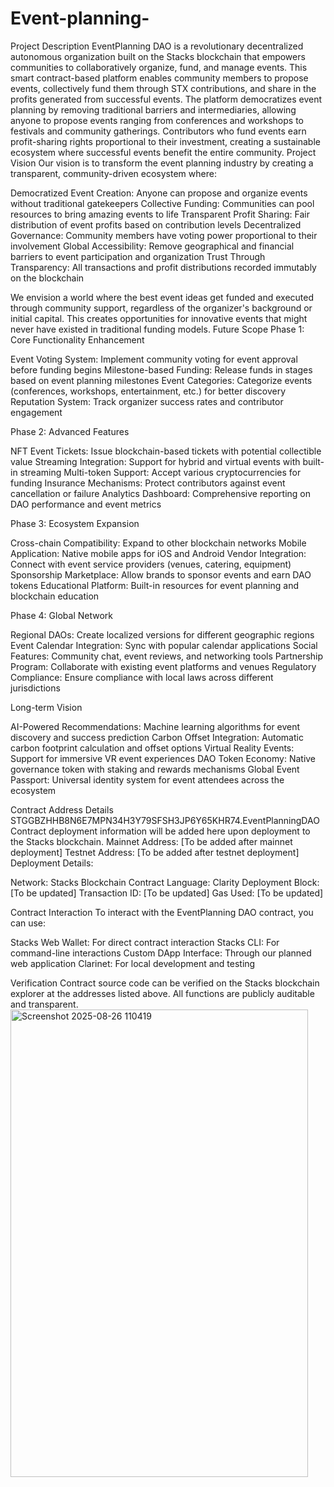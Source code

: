 # Event-planning-
Project Description
EventPlanning DAO is a revolutionary decentralized autonomous organization built on the Stacks blockchain that empowers communities to collaboratively organize, fund, and manage events. This smart contract-based platform enables community members to propose events, collectively fund them through STX contributions, and share in the profits generated from successful events.
The platform democratizes event planning by removing traditional barriers and intermediaries, allowing anyone to propose events ranging from conferences and workshops to festivals and community gatherings. Contributors who fund events earn profit-sharing rights proportional to their investment, creating a sustainable ecosystem where successful events benefit the entire community.
Project Vision
Our vision is to transform the event planning industry by creating a transparent, community-driven ecosystem where:

Democratized Event Creation: Anyone can propose and organize events without traditional gatekeepers
Collective Funding: Communities can pool resources to bring amazing events to life
Transparent Profit Sharing: Fair distribution of event profits based on contribution levels
Decentralized Governance: Community members have voting power proportional to their involvement
Global Accessibility: Remove geographical and financial barriers to event participation and organization
Trust Through Transparency: All transactions and profit distributions recorded immutably on the blockchain

We envision a world where the best event ideas get funded and executed through community support, regardless of the organizer's background or initial capital. This creates opportunities for innovative events that might never have existed in traditional funding models.
Future Scope
Phase 1: Core Functionality Enhancement

Event Voting System: Implement community voting for event approval before funding begins
Milestone-based Funding: Release funds in stages based on event planning milestones
Event Categories: Categorize events (conferences, workshops, entertainment, etc.) for better discovery
Reputation System: Track organizer success rates and contributor engagement

Phase 2: Advanced Features

NFT Event Tickets: Issue blockchain-based tickets with potential collectible value
Streaming Integration: Support for hybrid and virtual events with built-in streaming
Multi-token Support: Accept various cryptocurrencies for funding
Insurance Mechanisms: Protect contributors against event cancellation or failure
Analytics Dashboard: Comprehensive reporting on DAO performance and event metrics

Phase 3: Ecosystem Expansion

Cross-chain Compatibility: Expand to other blockchain networks
Mobile Application: Native mobile apps for iOS and Android
Vendor Integration: Connect with event service providers (venues, catering, equipment)
Sponsorship Marketplace: Allow brands to sponsor events and earn DAO tokens
Educational Platform: Built-in resources for event planning and blockchain education

Phase 4: Global Network

Regional DAOs: Create localized versions for different geographic regions
Event Calendar Integration: Sync with popular calendar applications
Social Features: Community chat, event reviews, and networking tools
Partnership Program: Collaborate with existing event platforms and venues
Regulatory Compliance: Ensure compliance with local laws across different jurisdictions

Long-term Vision

AI-Powered Recommendations: Machine learning algorithms for event discovery and success prediction
Carbon Offset Integration: Automatic carbon footprint calculation and offset options
Virtual Reality Events: Support for immersive VR event experiences
DAO Token Economy: Native governance token with staking and rewards mechanisms
Global Event Passport: Universal identity system for event attendees across the ecosystem

Contract Address Details
STGGBZHHB8N6E7MPN34H3Y79SFSH3JP6Y65KHR74.EventPlanningDAO
Contract deployment information will be added here upon deployment to the Stacks blockchain.
Mainnet Address: [To be added after mainnet deployment]
Testnet Address: [To be added after testnet deployment]
Deployment Details:

Network: Stacks Blockchain
Contract Language: Clarity
Deployment Block: [To be updated]
Transaction ID: [To be updated]
Gas Used: [To be updated]

Contract Interaction
To interact with the EventPlanning DAO contract, you can use:

Stacks Web Wallet: For direct contract interaction
Stacks CLI: For command-line interactions
Custom DApp Interface: Through our planned web application
Clarinet: For local development and testing

Verification
Contract source code can be verified on the Stacks blockchain explorer at the addresses listed above. All functions are publicly auditable and transparent.
<img width="476" height="748" alt="Screenshot 2025-08-26 110419" src="https://github.com/user-attachments/assets/ca55202f-aa67-4f33-9a75-72e85e7b41be" />
